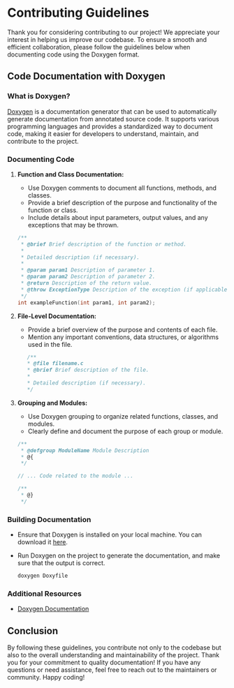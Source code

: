 # Contributing Guidelines

Thank you for considering contributing to our project! We appreciate your interest in helping us improve our codebase. To ensure a smooth and efficient collaboration, please follow the guidelines below when documenting code using the Doxygen format.

## Code Documentation with Doxygen

### What is Doxygen?

[Doxygen](https://www.doxygen.nl/) is a documentation generator that can be used to automatically generate documentation from annotated source code. It supports various programming languages and provides a standardized way to document code, making it easier for developers to understand, maintain, and contribute to the project.

### Documenting Code

1. **Function and Class Documentation:**
   - Use Doxygen comments to document all functions, methods, and classes.
   - Provide a brief description of the purpose and functionality of the function or class.
   - Include details about input parameters, output values, and any exceptions that may be thrown.

   ```cpp
   /**
    * @brief Brief description of the function or method.
    *
    * Detailed description (if necessary).
    *
    * @param param1 Description of parameter 1.
    * @param param2 Description of parameter 2.
    * @return Description of the return value.
    * @throw ExceptionType Description of the exception (if applicable).
    */
   int exampleFunction(int param1, int param2);
   ```

2. **File-Level Documentation:**
   - Provide a brief overview of the purpose and contents of each file.
   - Mention any important conventions, data structures, or algorithms used in the file.

   ```c
      /**
      * @file filename.c
      * @brief Brief description of the file.
      *
      * Detailed description (if necessary).
      */
   ```

3. **Grouping and Modules:**
   - Use Doxygen grouping to organize related functions, classes, and modules.
   - Clearly define and document the purpose of each group or module.

   ```cpp
   /**
    * @defgroup ModuleName Module Description
    * @{
    */

   // ... Code related to the module ...

   /**
    * @}
    */
   ```

### Building Documentation

- Ensure that Doxygen is installed on your local machine. You can download it [here](https://www.doxygen.nl/download.html).
- Run Doxygen on the project to generate the documentation, and make sure that the output is correct.

   ```bash
   doxygen Doxyfile
   ```

### Additional Resources

- [Doxygen Documentation](https://www.doxygen.nl/manual/index.html)

## Conclusion

By following these guidelines, you contribute not only to the codebase but also to the overall understanding and maintainability of the project. Thank you for your commitment to quality documentation! If you have any questions or need assistance, feel free to reach out to the maintainers or community. Happy coding!
